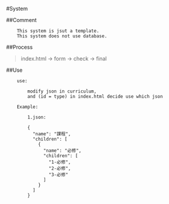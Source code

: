 #System

##Comment

```
	This system is jsut a template.
	This system does not use database.
```

##Process

> index.html -> form -> check -> final

##Use

```
	use:

		modify json in curriculum,
		and (id = type) in index.html decide use which json

	Example:

		1.json:

		{
		  "name": "課程",
		  "children": [
		    {
		      "name": "必修",
		      "children": [
		        "1-必修",
		        "2-必修",
		        "3-必修"
		      ]
		    }
		  ]
		}
```
